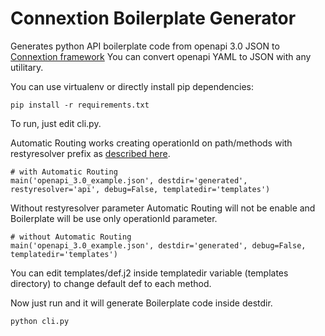 # Connextion Boilerplate Generator 

Generates python API boilerplate code from openapi 3.0 JSON to [Connextion framework](https://github.com/zalando/connexion)
You can convert openapi YAML to JSON with any utilitary.


You can use virtualenv or directly install pip dependencies:
```
pip install -r requirements.txt
```

To run, just edit cli.py.

Automatic Routing works creating operationId on path/methods with restyresolver prefix as [described here](https://connexion.readthedocs.io/en/latest/routing.html#automatic-routing).
```
# with Automatic Routing
main('openapi_3.0_example.json', destdir='generated', restyresolver='api', debug=False, templatedir='templates')
```

Without restyresolver parameter Automatic Routing will not be enable and Boilerplate will be use only operationId parameter.
```
# without Automatic Routing
main('openapi_3.0_example.json', destdir='generated', debug=False, templatedir='templates')
```

You can edit templates/def.j2 inside templatedir variable (templates directory) to change default def to each method.



Now just run and it will generate Boilerplate code inside destdir.
```
python cli.py
```



